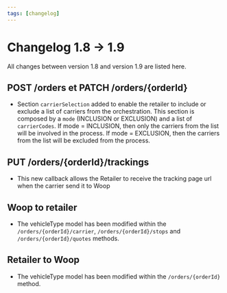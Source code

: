 ```yaml
---
tags: [changelog]
---
```


# Changelog 1.8 -> 1.9

All changes between version 1.8 and version 1.9 are listed here.

## POST /orders et PATCH /orders/{orderId}

- Section `carrierSelection` added to enable the retailer to include or exclude a list of carriers from the orchestration. This section is composed by a `mode` (INCLUSION or EXCLUSION) and a list of `carrierCodes`. If mode = INCLUSION, then only the carriers from the list will be involved in the process. If mode = EXCLUSION, then the carriers from the list will be excluded from the process.

## PUT /orders/{orderId}/trackings

- This new callback allows the Retailer to receive the tracking page url when the carrier send it to Woop

## Woop to retailer

- The vehicleType model has been modified within the `/orders/{orderId}/carrier`, `/orders/{orderId}/stops` and `/orders/{orderId}/quotes` methods.

## Retailer to Woop

- The vehicleType model has been modified within the `/orders/{orderId}` method.